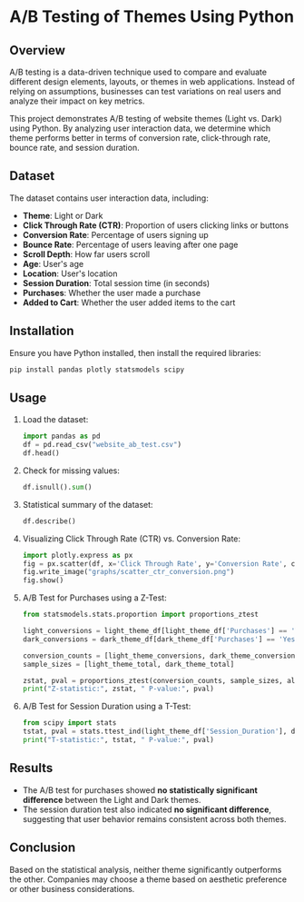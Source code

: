 # A/B Testing of Themes Using Python

## Overview
A/B testing is a data-driven technique used to compare and evaluate different design elements, layouts, or themes in web applications. Instead of relying on assumptions, businesses can test variations on real users and analyze their impact on key metrics.

This project demonstrates A/B testing of website themes (Light vs. Dark) using Python. By analyzing user interaction data, we determine which theme performs better in terms of conversion rate, click-through rate, bounce rate, and session duration.

## Dataset
The dataset contains user interaction data, including:
- **Theme**: Light or Dark
- **Click Through Rate (CTR)**: Proportion of users clicking links or buttons
- **Conversion Rate**: Percentage of users signing up
- **Bounce Rate**: Percentage of users leaving after one page
- **Scroll Depth**: How far users scroll
- **Age**: User's age
- **Location**: User's location
- **Session Duration**: Total session time (in seconds)
- **Purchases**: Whether the user made a purchase
- **Added to Cart**: Whether the user added items to the cart

## Installation
Ensure you have Python installed, then install the required libraries:

```bash
pip install pandas plotly statsmodels scipy
```

## Usage
1. Load the dataset:
   ```python
   import pandas as pd
   df = pd.read_csv("website_ab_test.csv")
   df.head()
   ```

2. Check for missing values:
   ```python
   df.isnull().sum()
   ```

3. Statistical summary of the dataset:
   ```python
   df.describe()
   ```

4. Visualizing Click Through Rate (CTR) vs. Conversion Rate:
   ```python
   import plotly.express as px
   fig = px.scatter(df, x='Click Through Rate', y='Conversion Rate', color='Theme', trendline='ols')
   fig.write_image("graphs/scatter_ctr_conversion.png")
   fig.show()
   ```

5. A/B Test for Purchases using a Z-Test:
   ```python
   from statsmodels.stats.proportion import proportions_ztest
   
   light_conversions = light_theme_df[light_theme_df['Purchases'] == 'Yes'].shape[0]
   dark_conversions = dark_theme_df[dark_theme_df['Purchases'] == 'Yes'].shape[0]
   
   conversion_counts = [light_theme_conversions, dark_theme_conversions]
   sample_sizes = [light_theme_total, dark_theme_total]
   
   zstat, pval = proportions_ztest(conversion_counts, sample_sizes, alternative='two-sided')
   print("Z-statistic:", zstat, " P-value:", pval)
   ```

6. A/B Test for Session Duration using a T-Test:
   ```python
   from scipy import stats
   tstat, pval = stats.ttest_ind(light_theme_df['Session_Duration'], dark_theme_df['Session_Duration'], alternative='two-sided')
   print("T-statistic:", tstat, " P-value:", pval)
   ```

## Results
- The A/B test for purchases showed **no statistically significant difference** between the Light and Dark themes.
- The session duration test also indicated **no significant difference**, suggesting that user behavior remains consistent across both themes.

## Conclusion
Based on the statistical analysis, neither theme significantly outperforms the other. Companies may choose a theme based on aesthetic preference or other business considerations.
